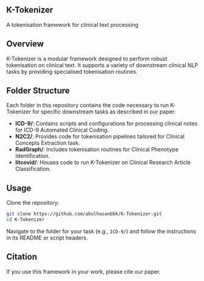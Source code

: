 ## K-Tokenizer

A tokenisation framework for clinical text processing

## Overview

K-Tokenizer is a modular framework designed to perform robust tokenisation on clinical text. It supports a variety of downstream clinical NLP tasks by providing specialised tokenisation routines.

## Folder Structure

Each folder in this repository contains the code necessary to run K-Tokenizer for specific downstream tasks as described in our paper:

* **ICD-9/**: Contains scripts and configurations for processing clinical notes for ICD-9 Automated Clinical Coding.
* **N2C2/**: Provides code for tokenisation pipelines tailored for Clinical Concepts Extraction task.
* **RadGraph/**: Includes tokenisation routines for Clinical Phenotype Identification.
* **litcovid/**: Houses code to run K-Tokenizer on Clinical Research Article Classification.

## Usage

Clone the repository:

```bash
git clone https://github.com/abulhasanbbk/K-Tokenizer.git
cd K-Tokenizer
```

Navigate to the folder for your task (e.g., `ICD-9/`) and follow the instructions in its README or script headers.

## Citation

If you use this framework in your work, please cite our paper.
